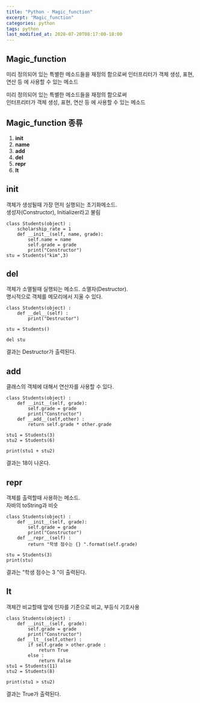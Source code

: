 ```yaml
---
title: "Python - Magic_function"
excerpt: "Magic_function"
categories: python
tags: python
last_modified_at: 2020-07-20T08:17:00-18:00
---
```

## Magic_function  
미리 정의되어 있는 특별한 메소드들을 재정의 함으로써  인터프리터가 객체 생성, 표현, 연산 등 에 사용할 수 있는 메소드  

미리 정의되어 있는 특별한 메소드들을 재정의 함으로써  
인터프리터가
객체 생성, 표현, 연산 등 에 사용할 수 있는 메소드  

## Magic_function 종류
1. __init__  
1. __name__  
1. __add__  
1. __del__  
1. __repr__  
1. __lt__  

## __init__  
객체가 생성될때 가장 먼저 실행되는 초기화메소드.  
생성자(Constructor), Initializer라고 불림  
``` 
class Students(object) :
    scholarship_rate = 1
    def __init__(self, name, grade):
        self.name = name
        self.grade = grade
		print("Constructor")
stu = Students("kim",3)
```  
## __del__  
객체가 소멸될때 실행되는 메소드. 소멸자(Destructor).  
명시적으로 객체를 메모리에서 지울 수 있다.
```
class Students(object) :
	def __del__(self) :
		print("Destructor")
		
stu = Students()

del stu
```  
결과는 Destructor가 출력된다.  
## __add__  
클래스의 객체에 대해서 연산자를 사용할 수 있다.  
```
class Students(object) :
    def __init__(self, grade):
        self.grade = grade
		print("Constructor")
	def __add__(self,other) :
		return self.grade * other.grade
		
stu1 = Students(3)
stu2 = Students(6)

print(stu1 + stu2)
```
결과는 18이 나온다.  

## __repr__
객체를 출력할때 사용하는 메소드.  
자바의 toString과 비슷
```
class Students(object) :
    def __init__(self, grade):
        self.grade = grade
		print("Constructor")
	def __repr__(self) :
		return "학생 점수는 {} ".format(self.grade)
		
stu = Students(3)
print(stu)
```  
결과는 "학생 점수는 3 "이 출력된다.  

## __lt__  
객체간 비교할때 앞에 인자를 기준으로 비교, 부등식 기호사용  
```
class Students(object) :
    def __init__(self, grade):
        self.grade = grade
		print("Constructor")
	def __lt__(self,other) :
		if self.grade > other.grade :
			return True
		else :
			return False
stu1 = Students(11)
stu2 = Students(8)

print(stu1 > stu2)
```  
결과는 True가 출력된다.